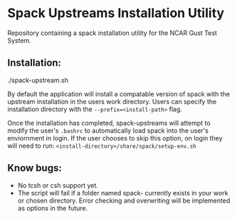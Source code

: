 # Spack Upstreams Installation Utility
Repository containing a spack installation utility for the NCAR Gust Test System.

## Installation:
./spack-upstream.sh

By default the application will install a compatable version of spack with the upstream installation in the users work directory. Users can specify the installation directory with the `--prefix=<install-path>` flag. 

Once the installation has completed, spack-upstreams will attempt to modify the user's `.bashrc` to automatically load spack into the user's enviornment in login.
If the user chooses to skip this option, on login they will need to run:
`<install-directory>/share/spack/setup-env.sh`

## Know bugs:
- No tcsh or csh support yet.
- The script will fail if a folder named spack-<install-version> currently exists in your work or chosen directory. Error checking and overwriting will be implemented as options in the future.
